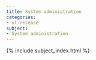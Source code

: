 ```yaml
---
title: System administration
categories:
- xl-release
subject:
- System administration
---
```


{% include subject_index.html %}
